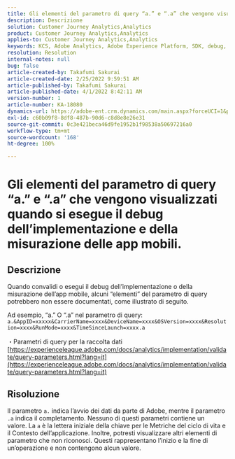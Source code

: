 ```yaml
---
title: Gli elementi del parametro di query “a.” e “.a” che vengono visualizzati quando si esegue il debug dell’implementazione e della misurazione delle app mobili.
description: Descrizione
solution: Customer Journey Analytics,Analytics
product: Customer Journey Analytics,Analytics
applies-to: Customer Journey Analytics,Analytics
keywords: KCS, Adobe Analytics, Adobe Experience Platform, SDK, debug, parametri di query
resolution: Resolution
internal-notes: null
bug: false
article-created-by: Takafumi Sakurai
article-created-date: 2/25/2022 9:59:51 AM
article-published-by: Takafumi Sakurai
article-published-date: 4/1/2022 8:42:11 AM
version-number: 1
article-number: KA-18080
dynamics-url: https://adobe-ent.crm.dynamics.com/main.aspx?forceUCI=1&pagetype=entityrecord&etn=knowledgearticle&id=8e2808ab-2196-ec11-b400-000d3a58ba2e
exl-id: c60b09f8-8df8-487b-90d6-c8d8e8e26e31
source-git-commit: 0c3e421beca46d9fe1952b1f98538a50697216a0
workflow-type: tm+mt
source-wordcount: '168'
ht-degree: 100%

---
```


# Gli elementi del parametro di query “a.” e “.a” che vengono visualizzati quando si esegue il debug dell’implementazione e della misurazione delle app mobili.

## Descrizione


Quando convalidi o esegui il debug dell’implementazione o della misurazione dell’app mobile, alcuni “elementi” del parametro di query potrebbero non essere documentati, come illustrato di seguito.

Ad esempio, “a.” O “.a” nel parametro di query: `a.&AppID=xxxxx&CarrierName=xxxx&DeviceName=xxxx&OSVersion=xxxx&Resolution=xxxx&RunMode=xxxx&TimeSinceLaunch=xxxx.a `

・Parametri di query per la raccolta dati
[https://experienceleague.adobe.com/docs/analytics/implementation/validate/query-parameters.html?lang=it](https://experienceleague.adobe.com/docs/analytics/implementation/validate/query-parameters.html?lang=it)




## Risoluzione


Il parametro `a.` indica l’avvio dei dati da parte di Adobe, mentre il parametro `.a` indica il completamento. Nessuno di questi parametri contiene un valore. La `a` è la lettera iniziale della chiave per le Metriche del ciclo di vita e il Contesto dell’applicazione. Inoltre, potresti visualizzare altri elementi di parametro che non riconosci. Questi rappresentano l’inizio e la fine di un’operazione e non contengono alcun valore.
